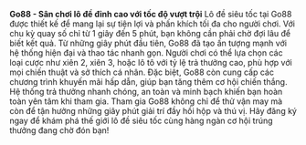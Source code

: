 **Go88 - Sân chơi lô đề đỉnh cao với tốc độ vượt trội**
Lô đề siêu tốc tại Go88 được thiết kế để mang lại sự tiện lợi và phấn khích tối đa cho người chơi. Với chu kỳ quay số chỉ từ 1 giây đến 5 phút, bạn không cần phải chờ đợi lâu để biết kết quả. Từ những giây phút đầu tiên, Go88 đã tạo ấn tượng mạnh với hệ thống hiện đại và thao tác nhanh gọn.
Người chơi có thể lựa chọn các loại cược như xiên 2, xiên 3, hoặc lô tô với tỷ lệ trả thưởng cao, phù hợp với mọi chiến thuật và sở thích cá nhân. Đặc biệt, Go88 còn cung cấp các chương trình khuyến mãi hấp dẫn, giúp bạn tăng thêm cơ hội chiến thắng. Hệ thống trả thưởng nhanh chóng, an toàn và minh bạch khiến bạn hoàn toàn yên tâm khi tham gia.
Tham gia Go88 không chỉ để thử vận may mà còn để tận hưởng những giây phút giải trí đầy hồi hộp và thú vị. Hãy đăng ký ngay để khám phá thế giới lô đề siêu tốc cùng hàng ngàn cơ hội trúng thưởng đang chờ đón bạn!
